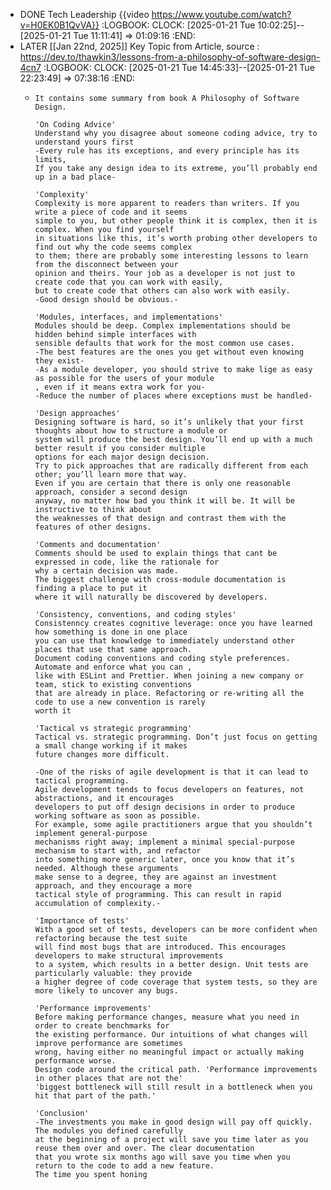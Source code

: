 - DONE Tech Leadership {{video https://www.youtube.com/watch?v=H0EK0B1QvVA}}
  :LOGBOOK:
  CLOCK: [2025-01-21 Tue 10:02:25]--[2025-01-21 Tue 11:11:41] =>  01:09:16
  :END:
- LATER [[Jan 22nd, 2025]] Key Topic from Article, source : https://dev.to/thawkin3/lessons-from-a-philosophy-of-software-design-4cn7
  :LOGBOOK:
  CLOCK: [2025-01-21 Tue 14:45:33]--[2025-01-21 Tue 22:23:49] =>  07:38:16
  :END:
	- ```apl
	  It contains some summary from book A Philosophy of Software Design.
	  
	  'On Coding Advice'
	  Understand why you disagree about someone coding advice, try to understand yours first
	  -Every rule has its exceptions, and every principle has its limits,  
	  If you take any design idea to its extreme, you’ll probably end up in a bad place-
	  
	  'Complexity'
	  Complexity is more apparent to readers than writers. If you write a piece of code and it seems 
	  simple to you, but other people think it is complex, then it is complex. When you find yourself 
	  in situations like this, it’s worth probing other developers to find out why the code seems complex 
	  to them; there are probably some interesting lessons to learn from the disconnect between your 
	  opinion and theirs. Your job as a developer is not just to create code that you can work with easily,
	  but to create code that others can also work with easily.
	  -Good design should be obvious.-
	  
	  'Modules, interfaces, and implementations'
	  Modules should be deep. Complex implementations should be hidden behind simple interfaces with 
	  sensible defaults that work for the most common use cases.
	  -The best features are the ones you get without even knowing they exist-
	  -As a module developer, you should strive to make lige as easy as possible for the users of your module
	  , even if it means extra work for you-
	  -Reduce the number of places where exceptions must be handled-
	  
	  'Design approaches'
	  Designing software is hard, so it’s unlikely that your first thoughts about how to structure a module or 
	  system will produce the best design. You’ll end up with a much better result if you consider multiple 
	  options for each major design decision.
	  Try to pick approaches that are radically different from each other; you’ll learn more that way. 
	  Even if you are certain that there is only one reasonable approach, consider a second design 
	  anyway, no matter how bad you think it will be. It will be instructive to think about 
	  the weaknesses of that design and contrast them with the features of other designs.
	  
	  'Comments and documentation'
	  Comments should be used to explain things that cant be expressed in code, like the rationale for 
	  why a certain decision was made.
	  The biggest challenge with cross-module documentation is finding a place to put it
	  where it will naturally be discovered by developers.
	  
	  'Consistency, conventions, and coding styles'
	  Consistenncy creates cognitive leverage: once you have learned how something is done in one place
	  you can use that knowledge to immediately understand other places that use that same approach.
	  Document coding conventions and coding style preferences. Automate and enforce what you can ,
	  like with ESLint and Prettier. When joining a new company or team, stick to existing conventions
	  that are already in place. Refactoring or re-writing all the code to use a new convention is rarely
	  worth it
	  
	  'Tactical vs strategic programming'
	  Tactical vs. strategic programming. Don’t just focus on getting a small change working if it makes 
	  future changes more difficult.
	  
	  -One of the risks of agile development is that it can lead to tactical programming. 
	  Agile development tends to focus developers on features, not abstractions, and it encourages 
	  developers to put off design decisions in order to produce working software as soon as possible. 
	  For example, some agile practitioners argue that you shouldn’t implement general-purpose 
	  mechanisms right away; implement a minimal special-purpose mechanism to start with, and refactor 
	  into something more generic later, once you know that it’s needed. Although these arguments 
	  make sense to a degree, they are against an investment approach, and they encourage a more 
	  tactical style of programming. This can result in rapid accumulation of complexity.-
	  
	  'Importance of tests'
	  With a good set of tests, developers can be more confident when refactoring because the test suite
	  will find most bugs that are introduced. This encourages developers to make structural improvements
	  to a system, which results in a better design. Unit tests are particularly valuable: they provide
	  a higher degree of code coverage that system tests, so they are more likely to uncover any bugs.
	  
	  'Performance improvements'
	  Before making performance changes, measure what you need in order to create benchmarks for 
	  the existing performance. Our intuitions of what changes will improve performance are sometimes 
	  wrong, having either no meaningful impact or actually making performance worse.
	  Design code around the critical path. 'Performance improvements in other places that are not the'
	  'biggest bottleneck will still result in a bottleneck when you hit that part of the path.'
	  
	  'Conclusion'
	  -The investments you make in good design will pay off quickly. The modules you defined carefully
	  at the beginning of a project will save you time later as you reuse them over and over. The clear documentation
	  that you wrote six months ago will save you time when you return to the code to add a new feature. 
	  The time you spent honing 
	  ```